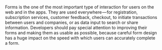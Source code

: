 Forms is the one of the most important type of interaction for users on the web and in the apps. 
They are used everywhere — for registration, subscription services, customer feedback, checkout, 
to initiate transactions between users and companies, or as data input to search or share information. 
Developers should pay special attention to improving their forms and making them as usable as possible,
because careful form design has a huge impact on the speed with which users can accurately complete a form.
